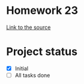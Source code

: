 # Homework 23
[Link to the source](https://skyengpublic.notion.site/24-ae1cc335f5c34ffcbba553b0b44727fc)
# Project status
- [x] Initial
- [ ] All tasks done 

